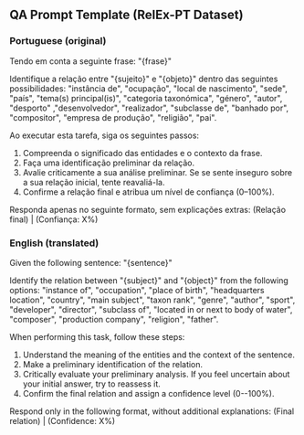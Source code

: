 ## QA Prompt Template (RelEx-PT Dataset)

### Portuguese (original)

Tendo em conta a seguinte frase:
"{frase}"

Identifique a relação entre "{sujeito}" e "{objeto}" dentro das seguintes possibilidades: "instância de", "ocupação", "local de nascimento", "sede", "país", "tema(s) principal(is)", "categoria taxonómica", "género", "autor", "desporto" ,"desenvolvedor", "realizador", "subclasse de", "banhado por", "compositor", "empresa de produção", "religião", "pai".

Ao executar esta tarefa, siga os seguintes passos:

1. Compreenda o significado das entidades e o contexto da frase.
2. Faça uma identificação preliminar da relação.
3. Avalie criticamente a sua análise preliminar. Se se sente inseguro sobre a sua relação inicial, tente reavaliá-la.
4. Confirme a relação final e atribua um nível de confiança (0–100%).

Responda apenas no seguinte formato, sem explicações extras:
(Relação final) | (Confiança: X%)

### English (translated)

Given the following sentence:
"{sentence}"

Identify the relation between "{subject}" and "{object}" from the following options: "instance of", "occupation", "place of birth", "headquarters location", "country", "main subject", "taxon rank", "genre", "author", "sport", "developer", "director", "subclass of", "located in or next to body of water", "composer", "production company", "religion", "father".

When performing this task, follow these steps:

1. Understand the meaning of the entities and the context of the sentence.
2. Make a preliminary identification of the relation.
3. Critically evaluate your preliminary analysis. If you feel uncertain about your initial answer, try to reassess it.
4. Confirm the final relation and assign a confidence level (0--100\%).

Respond only in the following format, without additional explanations:
(Final relation) | (Confidence: X\%)
